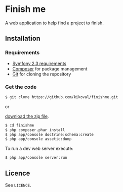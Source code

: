 Finish me
=========

A web application to help find a project to finish.

Installation
------------

### Requirements

* [Symfony 2.3 requirements](http://symfony.com/doc/current/reference/requirements.html)
* [Composer](http://getcomposer.org/) for package management
* [Git](http://git-scm.com/) for cloning the repository

### Get the code

``` bash
$ git clone https://github.com/kikoval/finishme.git
```

or

[download the zip file](https://github.com/kikoval/finishme/archive/master.zip).


``` bash
$ cd finishme
$ php composer.phar install
$ php app/console doctrine:schema:create
$ php app/console assetic:dump
```

To run a dev web server execute:
``` bash
$ php app/console server:run
```


Licence
-------

See `LICENCE`.
